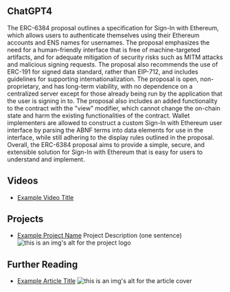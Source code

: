 ## ChatGPT4

The ERC-6384 proposal outlines a specification for Sign-In with Ethereum, which allows users to authenticate themselves using their Ethereum accounts and ENS names for usernames. The proposal emphasizes the need for a human-friendly interface that is free of machine-targeted artifacts, and for adequate mitigation of security risks such as MITM attacks and malicious signing requests. The proposal also recommends the use of ERC-191 for signed data standard, rather than EIP-712, and includes guidelines for supporting internationalization. The proposal is open, non-proprietary, and has long-term viability, with no dependence on a centralized server except for those already being run by the application that the user is signing in to. The proposal also includes an added functionality to the contract with the "view" modifier, which cannot change the on-chain state and harm the existing functionalities of the contract. Wallet implementers are allowed to construct a custom Sign-In with Ethereum user interface by parsing the ABNF terms into data elements for use in the interface, while still adhering to the display rules outlined in the proposal. Overall, the ERC-6384 proposal aims to provide a simple, secure, and extensible solution for Sign-In with Ethereum that is easy for users to understand and implement.

## Videos

- [Example Video Title](https://www.youtube.com/watch?v=TDGq4aeevgY)

## Projects

- [Example Project Name](https://xxxx.xxx/xxxxx) Project Description (one sentence) ![this is an img's alt for the project logo](https://xxxx.xxx/project-logo.xxx)

## Further Reading

- [Example Article Title](https://xxxx.xxx/xxxxx) ![this is an img's alt for the article cover](https://xxxx.xxx/article-cover.xxx)
